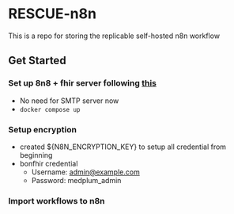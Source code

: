 # RESCUE-n8n
This is a repo for storing the replicable self-hosted n8n workflow

## Get Started
### Set up 8n8 + fhir server following [this](https://bonfhir.dev/docs/build-workflows-with-n8n/setup-the-environment)

- No need for SMTP server now
- `docker compose up`

### Setup encryption
- created ${N8N_ENCRYPTION_KEY} to setup all credential from beginning
- bonfhir credential
    - Username: admin@example.com
    - Password: medplum_admin

### Import workflows to n8n



